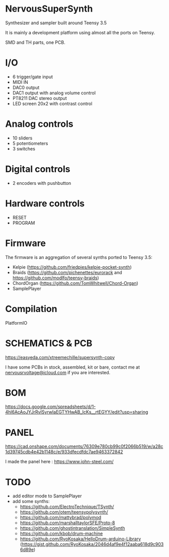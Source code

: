 # NervousSuperSynth
Synthesizer and sampler built around Teensy 3.5

It is mainly a development platform using almost all the ports on Teensy.

SMD and TH parts, one PCB.

# I/O
- 6 trigger/gate input
- MIDI IN
- DAC0 output
- DAC1 output with analog volume control
- PT8211 DAC stereo output
- LED screen 20x2 with contrast control

# Analog controls
- 10 sliders
- 5 potentiometers
- 3 switches

# Digital controls
- 2 encoders with pushbutton

# Hardware controls
- RESET
- PROGRAM

# Firmware
The firmware is an aggregation of several synths ported to Teensy 3.5:
- Kelpie (https://github.com/friedpies/kelpie-pocket-synth)
- Braids (https://github.com/pichenettes/eurorack and https://github.com/modlfo/teensy-braids)
- ChordOrgan (https://github.com/TomWhitwell/Chord-Organ)
- SamplePlayer

# Compilation
PlatformIO

# SCHEMATICS & PCB
https://easyeda.com/xtreemechille/supersynth-copy

I have some PCBs in stock, assembled, kit or bare, contact me at nervousrvoltage@icloud.com if you are interested.

# BOM
https://docs.google.com/spreadsheets/d/1-4hl6AcAoJYJrRvISyrwIaEGTYHwAB_IcKs__rtEGYY/edit?usp=sharing

# PANEL
https://cad.onshape.com/documents/76309e780cb99c0f2066b519/w/a28c1d39745cdb4e42b1148c/e/933dfecdfdc7ae9463372842

I made the panel here : https://www.john-steel.com/

# TODO
- add editor mode to SamplePlayer
- add some synths:
    - https://github.com/ElectroTechnique/TSynth/
    - https://github.com/otem/teensypolysynth/
    - https://github.com/mattybrad/polymod
    - https://github.com/marshalltaylorSFE/Proto-8
    - https://github.com/ghostintranslation/SimpleSynth
    - https://github.com/kbob/drum-machine
    - https://github.com/RyoKosaka/HelloDrum-arduino-Library (https://gist.github.com/RyoKosaka/2046d4af9e4f12aaba618d9c9036d89e)

